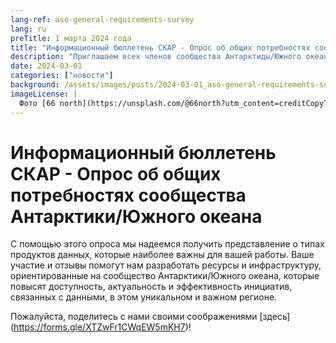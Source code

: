```yaml
---
lang-ref: aso-general-requirements-survey
lang: ru
preTitle: 1 марта 2024 года
title: "Информационный бюллетень СКАР - Опрос об общих потребностях сообщества Антарктики/Южного океана"
description: "Приглашаем всех членов сообщества Антарктиды/Южного океана!"
date: 2024-03-01
categories: ["новости"]
background: /assets/images/posts/2024-03-01_aso-general-requirements-survey.jpg
imageLicense: |
  Фото [66 north](https://unsplash.com/@66north?utm_content=creditCopyText&utm_medium=referral&utm_source=unsplash) на [Unsplash](https://unsplash.com/photos/brown-rocky-mountain-under-cloudy-sky-during-daytime-NaQMJ-xNDWI?utm_content=creditCopyText&utm_medium=referral&utm_source=unsplash)
---
```



# Информационный бюллетень СКАР - Опрос об общих потребностях сообщества Антарктики/Южного океана

С помощью этого опроса мы надеемся получить представление о типах продуктов данных, которые наиболее важны для вашей работы. Ваше участие и отзывы помогут нам разработать ресурсы и инфраструктуру, ориентированные на сообщество Антарктики/Южного океана, которые повысят доступность, актуальность и эффективность инициатив, связанных с данными, в этом уникальном и важном регионе.

Пожалуйста, поделитесь с нами своими соображениями [здесь] (https://forms.gle/XTZwFr1CWqEW5mKH7)!
